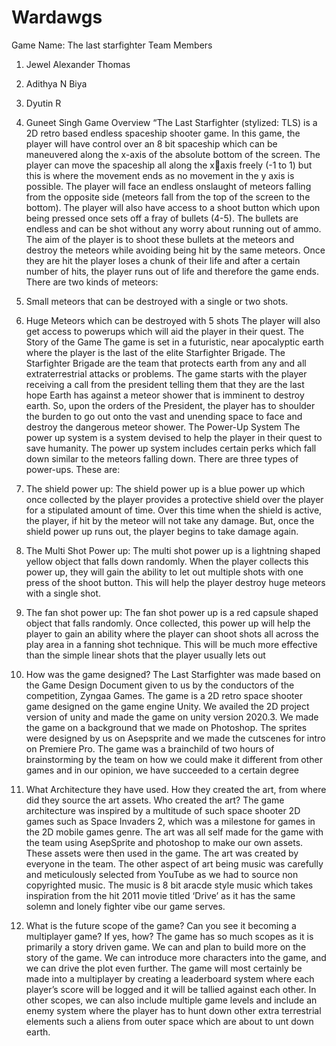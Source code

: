 # Wardawgs
Game Name: The last starfighter
Team Members
1. Jewel Alexander Thomas
2. Adithya N Biya
3. Dyutin R
4. Guneet Singh
Game Overview
“The Last Starfighter (stylized: TLS) is a 2D retro based endless spaceship shooter game. In this 
game, the player will have control over an 8 bit spaceship which can be maneuvered along the 
x-axis of the absolute bottom of the screen. The player can move the spaceship all along the xaxis freely (-1 to 1) but this is where the movement ends as no movement in the y axis is 
possible. 
The player will face an endless onslaught of meteors falling from the opposite side (meteors fall 
from the top of the screen to the bottom). 
The player will also have access to a shoot button which upon being pressed once sets off a fray 
of bullets (4-5). The bullets are endless and can be shot without any worry about running out of 
ammo.
The aim of the player is to shoot these bullets at the meteors and destroy the meteors while 
avoiding being hit by the same meteors. Once they are hit the player loses a chunk of their life 
and after a certain number of hits, the player runs out of life and therefore the game ends.
There are two kinds of meteors: 
1. Small meteors that can be destroyed with a single or two shots.
2. Huge Meteors which can be destroyed with 5 shots
The player will also get access to powerups which will aid the player in their quest. 
The Story of the Game
The game is set in a futuristic, near apocalyptic earth where the player is the last of the elite 
Starfighter Brigade. The Starfighter Brigade are the team that protects earth from any and all 
extraterrestrial attacks or problems. 
The game starts with the player receiving a call from the president telling them that they are 
the last hope Earth has against a meteor shower that is imminent to destroy earth. 
So, upon the orders of the President, the player has to shoulder the burden to go out onto the 
vast and unending space to face and destroy the dangerous meteor shower. 
The Power-Up System
The power up system is a system devised to help the player in their quest to save humanity. 
The power up system includes certain perks which fall down similar to the meteors falling 
down. There are three types of power-ups. These are:
1. The shield power up: The shield power up is a blue power up which once collected by 
the player provides a protective shield over the player for a stipulated amount of time. 
Over this time when the shield is active, the player, if hit by the meteor will not take any 
damage. But, once the shield power up runs out, the player begins to take damage 
again.
2. The Multi Shot Power up: The multi shot power up is a lightning shaped yellow object 
that falls down randomly. When the player collects this power up, they will gain the 
ability to let out multiple shots with one press of the shoot button. This will help the 
player destroy huge meteors with a single shot.
3. The fan shot power up: The fan shot power up is a red capsule shaped object that falls 
randomly. Once collected, this power up will help the player to gain an ability where the 
player can shoot shots all across the play area in a fanning shot technique. This will be 
much more effective than the simple linear shots that the player usually lets out

1. How was the game designed?
The Last Starfighter was made based on the Game Design Document given to us by the 
conductors of the competition, Zyngaa Games. The game is a 2D retro space shooter game 
designed on the game engine Unity. We availed the 2D project version of unity and made the 
game on unity version 2020.3. We made the game on a background that we made on 
Photoshop. The sprites were designed by us on Asepsprite and we made the cutscenes for intro 
on Premiere Pro. The game was a brainchild of two hours of brainstorming by the team on how 
we could make it different from other games and in our opinion, we have succeeded to a 
certain degree

2. What Architecture they have used. How they created the art, from where did they 
source the art assets. Who created the art?
The game architecture was inspired by a multitude of such space shooter 2D games such as 
Space Invaders 2, which was a milestone for games in the 2D mobile games genre. The art was 
all self made for the game with the team using AsepSprite and photoshop to make our own 
assets. These assets were then used in the game.
The art was created by everyone in the team. The other aspect of art being music was carefully 
and meticulously selected from YouTube as we had to source non copyrighted music. The music 
is 8 bit aracde style music which takes inspiration from the hit 2011 movie titled ‘Drive’ as it has 
the same solemn and lonely fighter vibe our game serves.

3. What is the future scope of the game? Can you see it becoming a multiplayer game? If 
yes, how?
The game has so much scopes as it is primarily a story driven game. We can and plan to build 
more on the story of the game. We can introduce more characters into the game, and we can 
drive the plot even further. The game will most certainly be made into a multiplayer by creating 
a leaderboard system where each player’s score will be logged and it will be tallied against each 
other. 
In other scopes, we can also include multiple game levels and include an enemy system where 
the player has to hunt down other extra terrestrial elements such a aliens from outer space 
which are about to unt down earth. 
